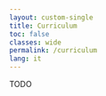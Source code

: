 ```yaml
---
layout: custom-single
title: Curriculum
toc: false
classes: wide
permalink: /curriculum
lang: it
---
```


TODO
